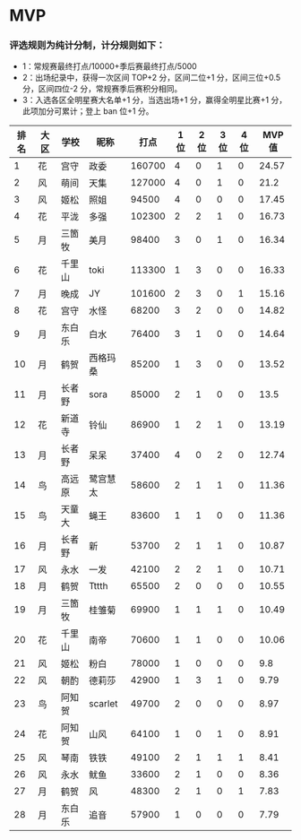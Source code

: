 # MVP

### 评选规则为纯计分制，计分规则如下：
  - 1：常规赛最终打点/10000+季后赛最终打点/5000
  - 2：出场纪录中，获得一次区间 TOP+2 分，区间二位+1 分，区间三位+0.5 分，区间四位-2 分，常规赛季后赛积分相同。
  - 3：入选各区全明星赛大名单+1 分，当选出场+1 分，赢得全明星比赛+1 分，此项加分可累计；登上 ban 位+1 分。
  
|排名	|大区	|学校	|昵称	|打点	|1位	|2位	|3位	|4位	|MVP值|
| -- | ---- | ---- | -------- | ----- | -- | -- | -- | -- | ---- |
|	1	|	花	|	宫守	|	政委	|	160700	|	4	|	0	|	1	|	0	|	24.57	|
|	2	|	风	|	萌间	|	天集	|	127000	|	4	|	0	|	1	|	0	|	21.2	|
|	3	|	风	|	姬松	|	照姐	|	94500	|	4	|	0	|	0	|	0	|	17.45	|
|	4	|	花	|	平泷	|	多强	|	102300	|	2	|	2	|	1	|	0	|	16.73	|
|	5	|	月	|	三箇牧	|	美月	|	98400	|	3	|	0	|	1	|	0	|	16.34	|
|	6	|	花	|	千里山	|	toki	|	113300	|	1	|	3	|	0	|	0	|	16.33	|
|	7	|	月	|	晚成	|	JY	|	101600	|	2	|	3	|	0	|	1	|	15.16	|
|	8	|	花	|	宫守	|	水怪	|	68200	|	3	|	2	|	0	|	0	|	14.82	|
|	9	|	月	|	东白乐	|	白水	|	76400	|	3	|	1	|	0	|	0	|	14.64	|
|	10	|	月	|	鹤贺	|	西格玛桑	|	85200	|	1	|	3	|	0	|	0	|	13.52	|
|	11	|	月	|	长者野	|	sora	|	85000	|	2	|	1	|	0	|	0	|	13.5	|
|	12	|	花	|	新道寺	|	铃仙	|	86900	|	1	|	2	|	1	|	0	|	13.19	|
|	13	|	月	|	长者野	|	呆呆	|	37400	|	4	|	0	|	2	|	0	|	12.74	|
|	14	|	鸟	|	高远原	|	鹭宫慧太	|	58600	|	2	|	1	|	1	|	0	|	11.36	|
|	15	|	鸟	|	天童大	|	蝇王	|	83600	|	1	|	1	|	0	|	0	|	11.36	|
|	16	|	月	|	长者野	|	新	|	53700	|	2	|	1	|	1	|	0	|	10.87	|
|	17	|	风	|	永水	|	一发	|	42100	|	2	|	2	|	1	|	0	|	10.71	|
|	18	|	月	|	鹤贺	|	Tttth	|	65500	|	2	|	0	|	0	|	0	|	10.55	|
|	19	|	月	|	三箇牧	|	桂雏菊	|	69900	|	1	|	1	|	1	|	0	|	10.49	|
|	20	|	花	|	千里山	|	南帝	|	70600	|	1	|	1	|	0	|	0	|	10.06	|
|	21	|	风	|	姬松	|	粉白	|	78000	|	1	|	0	|	0	|	0	|	9.8	|
|	22	|	风	|	朝酌	|	德莉莎	|	42900	|	1	|	3	|	1	|	0	|	9.79	|
|	23	|	鸟	|	阿知贺	|	scarlet	|	49700	|	2	|	0	|	0	|	0	|	8.97	|
|	24	|	花	|	阿知贺	|	山风	|	64100	|	1	|	0	|	1	|	0	|	8.91	|
|	25	|	风	|	琴南	|	铁铁	|	49100	|	2	|	1	|	1	|	1	|	8.41	|
|	26	|	风	|	永水	|	鱿鱼	|	33600	|	2	|	1	|	0	|	0	|	8.36	|
|	27	|	月	|	鹤贺	|	风	|	48300	|	2	|	1	|	0	|	1	|	7.83	|
|	28	|	月	|	东白乐	|	追音	|	57900	|	1	|	0	|	0	|	0	|	7.79	|



